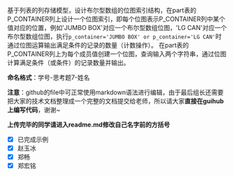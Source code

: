 基于列表的列存储模型，设计布尔型数组的位图索引结构，在part表的P_CONTAINER列上设计一个位图索引，即每个位图表示P_CONTAINER列中某个值对应的位置，例如'JUMBO BOX'对应一个布尔型数组位图，'LG CAN'对应一个布尔型数组位图，执行`p_container='JUMBO BOX' or p_container='LG CAN'`时通过位图运算输出满足条件的记录的数量（计数操作）。
在part表的P_CONTAINER列上为每个成员值创建一个位图，查询输入两个字符串，通过位图计算满足条件（或条件）的记录数量并输出。

**命名格式**：学号-思考题7-姓名

**注意**：github的file中可正常使用markdown语法进行编辑，由于最后组长还需要把大家的技术文档整理成一个完整的文档提交给老师，所以请大家**直接在guihub上编写代码**，谢谢~

**上传完毕的同学请进入readme.md修改自己名字前的方括号**

- [x] 已完成示例
- [x] 赵玉冰
- [x] 郑畅
- [x] 郑宏铭
